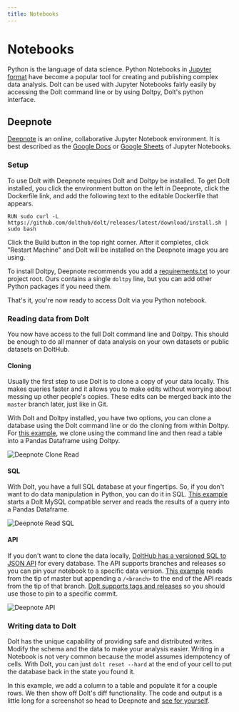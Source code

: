```yaml
---
title: Notebooks
---
```


# Notebooks

Python is the language of data science. Python Notebooks in [Jupyter format](https://jupyter.org/) have become a popular tool for creating and publishing complex data analysis. Dolt can be used with Jupyter Notebooks fairly easily by accessing the Dolt command line or by using Doltpy, Dolt's python interface.

## Deepnote

[Deepnote](https://www.deepnote.com) is an online, collaborative Jupyter Notebook environment. It is best described as the [Google Docs](https://docs.google.com) or [Google Sheets](https://docs.google.com/spreadsheets) of Jupyter Notebooks.

### Setup

To use Dolt with Deepnote requires Dolt and Doltpy be installed. To get Dolt installed, you click the environment button on the left in Deepnote, click the Dockerfile link, and add the following text to the editable Dockerfile that appears.

```text
RUN sudo curl -L https://github.com/dolthub/dolt/releases/latest/download/install.sh | sudo bash
```

Click the Build button in the top right corner. After it completes, click "Restart Machine" and Dolt will be installed on the Deepnote image you are using.

To install Doltpy, Deepnote recommends you add a [requirements.txt](https://deepnote.com/project/cacec925-c951-4d1e-bbf5-eaeaa9b1e8fc#%2Frequirements.txt) to your project root. Ours contains a single `doltpy` line, but you can add other Python packages if you need them.

That's it, you're now ready to access Dolt via you Python notebook.

### Reading data from Dolt

You now have access to the full Dolt command line and Doltpy. This should be enough to do all manner of data analysis on your own datasets or public datasets on DoltHub.

#### Cloning

Usually the first step to use Dolt is to clone a copy of your data locally. This makes queries faster and it allows you to make edits without worrying about messing up other people's copies. These edits can be merged back into the `master` branch later, just like in Git.

With Dolt and Doltpy installed, you have two options, you can clone a database using the Dolt command line or do the cloning from within Doltpy. For [this example](https://deepnote.com/project/cacec925-c951-4d1e-bbf5-eaeaa9b1e8fc#%2Fdolt-demo.ipynb), we clone using the command line and then read a table into a Pandas Dataframe using Doltpy.

![Deepnote Clone Read](https://www.dolthub.com/blog/static/c4e15893c8f797cc49920bcd6c8068cc/ccf0c/deepnote-clone-read.png)

#### SQL

With Dolt, you have a full SQL database at your fingertips. So, if you don't want to do data manipulation in Python, you can do it in SQL. [This example](https://deepnote.com/project/cacec925-c951-4d1e-bbf5-eaeaa9b1e8fc#%2Fdolt-demo.ipynb) starts a Dolt MySQL compatible server and reads the results of a query into a Pandas Dataframe.

![Deepnote Read SQL](https://www.dolthub.com/blog/static/bcf15787f952931d9bd795657509b678/ccf0c/deepnote-read-sql.png)

#### API

If you don't want to clone the data locally, [DoltHub has a versioned SQL to JSON API](https://www.dolthub.com/blog/2020-08-21-dolthub-repository-apis/) for every database. The API supports branches and releases so you can pin your notebook to a specific data version. [This example](https://deepnote.com/project/cacec925-c951-4d1e-bbf5-eaeaa9b1e8fc#%2Fdolt-demo.ipynb) reads from the tip of master but appending a `/<branch>` to the end of the API reads from the tip of that branch. [Dolt supports tags and releases](https://www.dolthub.com/blog/2020-09-14-data-releases/) so you should use those to pin to a specific commit.

![Deepnote API](https://www.dolthub.com/blog/static/aa483fc7bd85ebbed37ac30e95bd3470/ccf0c/deepnote-api.png)

### Writing data to Dolt

Dolt has the unique capability of providing safe and distributed writes. Modify the schema and the data to make your analysis easier. Writing in a Notebook is not very common because the model assumes idempotency of cells. With Dolt, you can just `dolt reset --hard` at the end of your cell to put the database back in the state you found it.

In this example, we add a column to a table and populate it for a couple rows. We then show off Dolt's diff functionality. The code and output is a little long for a screenshot so head to Deepnote and [see for yourself](https://deepnote.com/project/cacec925-c951-4d1e-bbf5-eaeaa9b1e8fc#).
